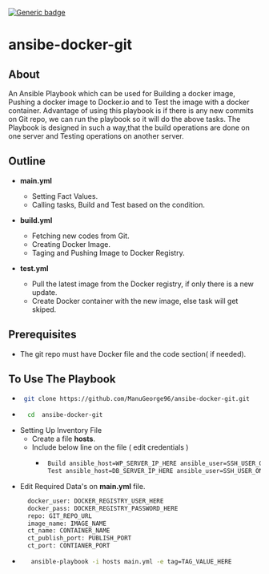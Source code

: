 [![Generic badge](https://img.shields.io/badge/BUILD-PASS-BLUE.svg)](https://shields.io/)

# ansibe-docker-git

## About

An Ansible Playbook which can be used for Building a docker image, Pushing a docker image to Docker.io and to Test the image with a docker container.
Advantage of using this playbook is if there is any new commits on Git repo, we can run the playbook so it will do the above tasks. The Playbook is designed in such a way,that the build operations are done on one server and Testing operations on another server.

## Outline

- <b>main.yml</b>
   - Setting Fact Values.
   - Calling tasks, Build and Test based on the condition.

- <b>build.yml</b>
   - Fetching new codes from Git.
   - Creating Docker Image.
   - Taging and Pushing Image to Docker Registry.
  
- <b>test.yml</b>
   - Pull the latest image from the Docker registry, if only there is a new update.
   - Create Docker container with the new image, else task will get skiped.

## Prerequisites

- The git repo must have Docker file and the code section( if needed).
 
## To Use The Playbook

- ```sh
   git clone https://github.com/ManuGeorge96/ansibe-docker-git.git
  ```
- ```sh
    cd  ansibe-docker-git
  ```  
- Setting Up Inventory File
  -  Create a file <b>hosts</b>.
  -  Include below line on the file ( edit credentials )
     - ```sh
        Build ansible_host=WP_SERVER_IP_HERE ansible_user=SSH_USER_ON_SERVER ansible_ssh_port=SSH_PORT ansible_ssh_private_key_file=PATH_TO_PRIVATE_KEY
        Test ansible_host=DB_SERVER_IP_HERE ansible_user=SSH_USER_ON_SERVER ansible_ssh_port=SSH_PORT ansible_ssh_private_key_file=PATH_TO_PRIVATE_KEY
       ```
- Edit Required Data's on <b>main.yml</b> file.
  ```sh
    docker_user: DOCKER_REGISTRY_USER_HERE
    docker_pass: DOCKER_REGISTRY_PASSWORD_HERE
    repo: GIT_REPO_URL
    image_name: IMAGE_NAME
    ct_name: CONTAINER_NAME
    ct_publish_port: PUBLISH_PORT
    ct_port: CONTIANER_PORT
  ```
- ```sh
     ansible-playbook -i hosts main.yml -e tag=TAG_VALUE_HERE 
  ```  
  
